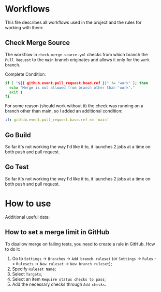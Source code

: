 # Workflows

This file describes all workflows used in the project and the rules for working with them:

## Check Merge Source

The workflow in `check-merge-source.yml` checks from which branch the `Pull Request` to the `main` branch originates and allows it only for the `work` branch.

Complete Condition:

```bash
if [ "${{ github.event.pull_request.head.ref }}" != "work" ]; then
  echo "Merge is not allowed from branch other than 'work'."
  exit 1
fi
```

For some reason (should work without it) the check was running on a branch other than main, so I added an additional condition:

```yaml
if: github.event.pull_request.base.ref == 'main'
```

## Go Build

So far it's not working the way I'd like it to, it launches 2 jobs at a time on both push and pull request.

## Go Test

So far it's not working the way I'd like it to, it launches 2 jobs at a time on both push and pull request.

# How to use

Additional useful data:

## How to set a merge limit in GitHub

To disallow merge on failing tests, you need to create a rule in GitHub. How to do it:
1. Go to `Settings` -> `Branches` -> `Add branch ruleset` (or `Settings` -> `Rules` -> `Rulesets` -> `New ruleset` -> `New branch ruleset`);
2. Specify `Ruleset Name`;
3. Select `Targets`;
4. Select an item `Require status checks to pass`;
5. Add the necessary checks through `Add checks`.
